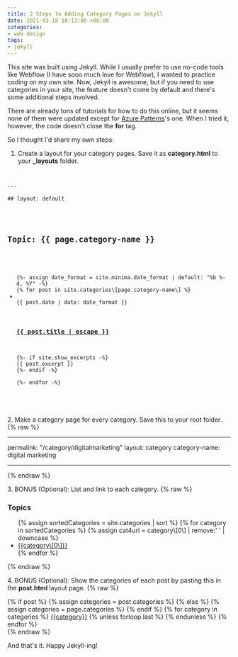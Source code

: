 ```yaml
---
title: 2 Steps to Adding Category Pages on Jekyll
date: 2021-03-18 10:13:00 +08:00
categories:
- web design
tags:
- jekyll
---
```


This site was built using Jekyll. While I usually prefer to use no-code tools like Webflow (I have sooo much love for Webflow), I wanted to practice coding on my own site. Now, Jekyll is awesome, but if you need to use categories in your site, the feature doesn't come by default and there's some additional steps involved.

There are already tons of tutorials for how to do this online, but it seems none of them were updated except for [Azure Patterns](https://www.azurepatterns.com/2020/03/11/jekyll-categories)'s one. When I tried it, however, the code doesn't close the **for** tag.

So I thought I'd share my own steps:

1. Create a layout for your category pages. Save it as **category.html** to your **_layouts** folder.
<pre><code>

---

## layout: default

<div class="categories">
<h2 class="category-title">
Topic: {{ page.category-name }}
</h2>
<div class="posts">
<ul class="post-list">
{%- assign date_format = site.minima.date_format | default: "%b %-d, %Y" -%}
{% for post in site.categories\[page.category-name\] %}
<li>
<span class="post-meta">{{ post.date | date: date_format }}</span>
<h3>
<a class="post-link" href="{{ post.url | relative_url }}">
{{ post.title | escape }}
</a>
</h3>
{%- if site.show_excerpts -%}
{{ post.excerpt }}
{%- endif -%}
</li>
{%- endfor -%}
</ul>
</div>
</div>
</code></pre>

2\. Make a category page for every category. Save this to your root folder.
{% raw %}

---

permalink: "/category/digitalmarketing"
layout: category
category-name: digital marketing

---

{% endraw %}

3\. BONUS (Optional): List and link to each category.
{% raw %}
<h3 class="category-topic">Topics</h3>
<ul>
{% assign sortedCategories = site.categories | sort %}
{% for category in sortedCategories %}
{% assign cat4url = category\[0\] | remove:' ' | downcase %}
<li><a class="category-item" href="{{site.baseurl}}/category/{{cat4url}}">
{{category\[0\]}}
</a>
</li>
{% endfor %}
</ul>
{% endraw %}

4\. BONUS (Optional): Show the categories of each post by pasting this in the **post.html** layout page.
{% raw %}
<div class="post-categories">
{% if post %}
{% assign categories = post.categories %}
{% else %}
{% assign categories = page.categories %}
{% endif %}
{% for category in categories %}
<a href="{{site.baseurl}}/category/{{category|remove:' '| downcase}}">{{category}}</a>
{% unless forloop.last %} {% endunless %}
{% endfor %}
</div>
{% endraw %}

And that's it. Happy Jekyll-ing!